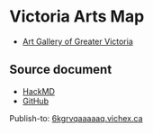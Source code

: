 # Victoria Arts Map

* [Art Gallery of Greater Victoria](https://aggv.ca/)

## Source document

* [HackMD](https://hackmd.io/Fi7MHTzQQPOYVLvmxhyp_g)
* [GitHub](https://github.com/hexcamp/hackmd-notes/blob/main/vichex-arts-map/index.md)

Publish-to: [6kgrvqaaaaaq.vichex.ca](https://6kgrvqaaaaaq.vichex.ca/)

